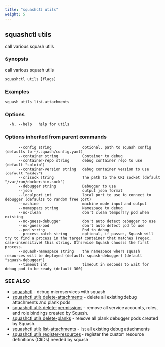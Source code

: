 ```yaml
---
title: "squashctl utils"
weight: 5
---
```

## squashctl utils

call various squash utils

### Synopsis

call various squash utils

```
squashctl utils [flags]
```

### Examples

```
squash utils list-attachments
```

### Options

```
  -h, --help   help for utils
```

### Options inherited from parent commands

```
      --config string              optional, path to squash config (defaults to ~/.squash/config.yaml)
      --container string           Container to debug
      --container-repo string      debug container repo to use (default "soloio")
      --container-version string   debug container version to use (default "mkdev")
      --crisock string             The path to the CRI socket (default "/var/run/dockershim.sock")
      --debugger string            Debugger to use
      --json                       output json format
      --localport int              local port to use to connect to debugger (defaults to random free port)
      --machine                    machine mode input and output
      --namespace string           Namespace to debug
      --no-clean                   don't clean temporary pod when existing
      --no-guess-debugger          don't auto detect debugger to use
      --no-guess-pod               don't auto detect pod to use
      --pod string                 Pod to debug
      --process-match string       optional, if passed, Squash will try to find a process in the target container that matches (regex, case-insensitive) this string. Otherwise Squash chooses the first process.
      --squash-namespace string    the namespace where squash resources will be deployed (default: squash-debugger) (default "squash-debugger")
      --timeout int                timeout in seconds to wait for debug pod to be ready (default 300)
```

### SEE ALSO

* [squashctl](../squashctl)	 - debug microservices with squash
* [squashctl utils delete-attachments](../squashctl_utils_delete-attachments)	 - delete all existing debug attachments and plank pods
* [squashctl utils delete-permissions](../squashctl_utils_delete-permissions)	 - remove all service accounts, roles, and role bindings created by Squash.
* [squashctl utils delete-planks](../squashctl_utils_delete-planks)	 - remove all plank debugger pods created by Squash.
* [squashctl utils list-attachments](../squashctl_utils_list-attachments)	 - list all existing debug attachments
* [squashctl utils register-resources](../squashctl_utils_register-resources)	 - register the custom resource definitions (CRDs) needed by squash

